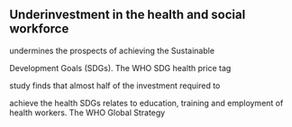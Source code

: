 ## Underinvestment in the health and social workforce

undermines the prospects of achieving the Sustainable

Development Goals (SDGs). The WHO SDG health price tag

study finds that almost half of the investment required to

achieve the health SDGs relates to education, training and employment of health workers. The WHO Global Strategy